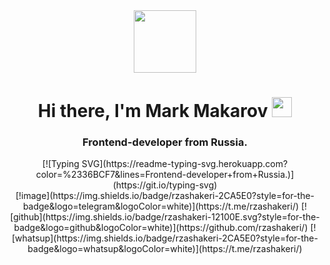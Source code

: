<div id="header" align="center">
  <img src="https://media.tenor.com/09uldTF_OnIAAAAd/squirrel-dancing-squirrel.gif" width="100"/>
  <h1 align="center">Hi there, I'm Mark Makarov 
<img src="https://github.com/blackcater/blackcater/raw/main/images/Hi.gif" height="32"/></h1>
<h3 align="center">Frontend-developer from Russia.</h3>
  [![Typing SVG](https://readme-typing-svg.herokuapp.com?color=%2336BCF7&lines=Frontend-developer+from+Russia.)](https://git.io/typing-svg)
  
  
  
  
  
  
  
  
  <div id="badges">
    [!image](https://img.shields.io/badge/rzashakeri-2CA5E0?style=for-the-badge&logo=telegram&logoColor=white)](https://t.me/rzashakeri/)
  [![github](https://img.shields.io/badge/rzashakeri-12100E.svg?style=for-the-badge&logo=github&logoColor=white)](https://github.com/rzashakeri/)
[![whatsup](https://img.shields.io/badge/rzashakeri-2CA5E0?style=for-the-badge&logo=whatsup&logoColor=white)](https://t.me/rzashakeri/)
</div>
</div>
